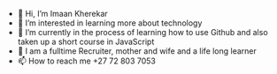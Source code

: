 - 👋 Hi, I’m Imaan Kherekar
- 👀 I’m interested in learning more about technology
- 🌱 I’m currently in the process of learning how to use Github and also taken up a short course in JavaScript
- 💞️ I am a fulltime Recruiter, mother and wife and a life long learner 
- 📫 How to reach me +27 72 803 7053

<!---
ImaanKher/ImaanKher is a ✨ special ✨ repository because its `README.md` (this file) appears on your GitHub profile.
You can click the Preview link to take a look at your changes.
--->
